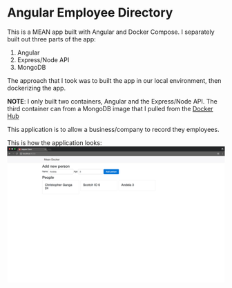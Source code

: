 # Angular Employee Directory
This is a MEAN app built with Angular and Docker Compose. I separately built out three parts of the app:

1. Angular
2. Express/Node API
3. MongoDB

The approach that I took was to built the app in our local environment, then dockerizing the app.

**NOTE**: I only built two containers, Angular and the Express/Node API. The third container can from a MongoDB image that I pulled from the [Docker Hub](https://hub.docker.com/explore/)

This application is to allow a business/company to record they employees.

This is how the application looks:
![This image displays how the application looks like](angular-client/src/assets/demos/angular-employee-directory.png)
